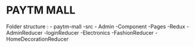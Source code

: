 # PAYTM MALL

Folder structure : - 
 paytm-mall 
    -src
      - Admin
      -Component
      -Pages
      -Redux 
        -AdminReducer
        -loginReducer
        -Electronics
        -FashionReducer
        -HomeDecorationReducer


